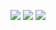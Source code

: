 <a href="https://www.instagram.com/jeayoung_06/" target="_blank"><img src="https://img.shields.io/badge/instagram-#E4405F?style=for-the-badge&logo=instagram&logoColor=white"/></a>
<a href="https://www.instagram.com/jeayoung_06/" target="_blank"><img src="https://img.shields.io/badge/gmail-#EA4335?style=for-the-badge&logo=gmail&logoColor=white"/></a>
<img src="https://img.shields.io/badge/instagram-#E4405F?style=flat-square&logo=instagram&logoColor=white"/>


<!--
**domangga/domangga** is a ✨ _special_ ✨ repository because its `README.md` (this file) appears on your GitHub profile.

Here are some ideas to get you started:

- 🔭 I’m currently working on ...
- 🌱 I’m currently learning ...
- 👯 I’m looking to collaborate on ...
- 🤔 I’m looking for help with ...
- 💬 Ask me about ...
- 📫 How to reach me: ...
- 😄 Pronouns: ...
- ⚡ Fun fact: ...
-->
